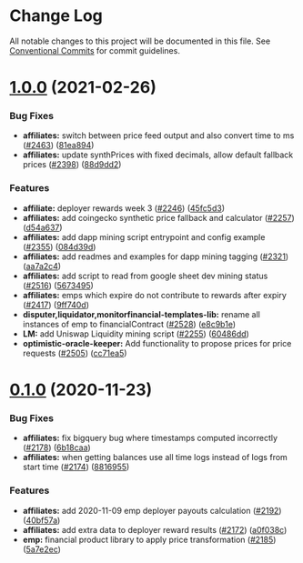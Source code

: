 # Change Log

All notable changes to this project will be documented in this file.
See [Conventional Commits](https://conventionalcommits.org) for commit guidelines.

# [1.0.0](https://github.com/mrice32/protocol/compare/@uma/affiliates@0.1.0...@uma/affiliates@1.0.0) (2021-02-26)

### Bug Fixes

- **affiliates:** switch between price feed output and also convert time to ms ([#2463](https://github.com/mrice32/protocol/issues/2463)) ([81ea894](https://github.com/mrice32/protocol/commit/81ea8948e7c857708deac24ea53ba4a411bffacc))
- **affiliates:** update synthPrices with fixed decimals, allow default fallback prices ([#2398](https://github.com/mrice32/protocol/issues/2398)) ([88d9dd2](https://github.com/mrice32/protocol/commit/88d9dd2a77f14e950bc572cdafcd384a0b0c0fc7))

### Features

- **affiliate:** deployer rewards week 3 ([#2246](https://github.com/mrice32/protocol/issues/2246)) ([45fc5d3](https://github.com/mrice32/protocol/commit/45fc5d3a9c0e4902ba81be27e268ef942b014d63))
- **affiliates:** add coingecko synthetic price fallback and calculator ([#2257](https://github.com/mrice32/protocol/issues/2257)) ([d54a637](https://github.com/mrice32/protocol/commit/d54a6370e5f78cccd62cac1c634f31e1615f9313))
- **affiliates:** add dapp mining script entrypoint and config example ([#2355](https://github.com/mrice32/protocol/issues/2355)) ([084d39d](https://github.com/mrice32/protocol/commit/084d39d7fac12e17f8d331e5e7b8b788c1dd719a))
- **affiliates:** add readmes and examples for dapp mining tagging ([#2321](https://github.com/mrice32/protocol/issues/2321)) ([aa7a2c4](https://github.com/mrice32/protocol/commit/aa7a2c41e8c398a0414cb900ae07c91ba137afb6))
- **affiliates:** add script to read from google sheet dev mining status ([#2516](https://github.com/mrice32/protocol/issues/2516)) ([5673495](https://github.com/mrice32/protocol/commit/5673495b26833f8c94f1e17cb64e0be21fe7c484))
- **affiliates:** emps which expire do not contribute to rewards after expiry ([#2417](https://github.com/mrice32/protocol/issues/2417)) ([9ff740d](https://github.com/mrice32/protocol/commit/9ff740da064a11d760c51db05faaa0600f32fc78))
- **disputer,liquidator,monitorfinancial-templates-lib:** rename all instances of emp to financialContract ([#2528](https://github.com/mrice32/protocol/issues/2528)) ([e8c9b1e](https://github.com/mrice32/protocol/commit/e8c9b1e06f1b88fbeea02858b5f5974f29a0d4a8))
- **LM:** add Uniswap Liquidity mining script ([#2255](https://github.com/mrice32/protocol/issues/2255)) ([60486dd](https://github.com/mrice32/protocol/commit/60486dd18f7860f7b3dfd8b0648cea4bd19098ac))
- **optimistic-oracle-keeper:** Add functionality to propose prices for price requests ([#2505](https://github.com/mrice32/protocol/issues/2505)) ([cc71ea5](https://github.com/mrice32/protocol/commit/cc71ea56ef6fd944232f9e8f6a7e190ce2ab250d))

# [0.1.0](https://github.com/mrice32/protocol/compare/@uma/affiliates@0.0.1...@uma/affiliates@0.1.0) (2020-11-23)

### Bug Fixes

- **affiliates:** fix bigquery bug where timestamps computed incorrectly ([#2178](https://github.com/mrice32/protocol/issues/2178)) ([6b18caa](https://github.com/mrice32/protocol/commit/6b18caa177e9f4a6a8e12e2d73b1a586c9f3eeb3))
- **affiliates:** when getting balances use all time logs instead of logs from start time ([#2174](https://github.com/mrice32/protocol/issues/2174)) ([8816955](https://github.com/mrice32/protocol/commit/88169554da4652268c68c3bb04082d18a891f874))

### Features

- **affiliates:** add 2020-11-09 emp deployer payouts calculation ([#2192](https://github.com/mrice32/protocol/issues/2192)) ([40bf57a](https://github.com/mrice32/protocol/commit/40bf57a6de2b6b0c05b56b6e1d62434afdc52bb1))
- **affiliates:** add extra data to deployer reward results ([#2172](https://github.com/mrice32/protocol/issues/2172)) ([a0f038c](https://github.com/mrice32/protocol/commit/a0f038ca961df8e00050a57542228da89294575e))
- **emp:** financial product library to apply price transformation ([#2185](https://github.com/mrice32/protocol/issues/2185)) ([5a7e2ec](https://github.com/mrice32/protocol/commit/5a7e2ec25c5ecbc09397284839a553fee9d5636d))
